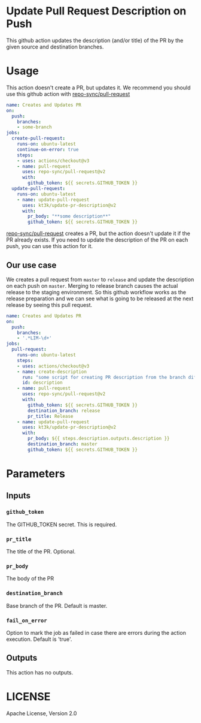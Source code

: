 # Update Pull Request Description on Push

This github action updates the description (and/or title) of the PR by the given source and destination branches.

# Usage

This action doesn't create a PR, but updates it. We recommend you should use this github action with [repo-sync/pull-request][]

```yml
name: Creates and Updates PR
on:
  push:
    branches:
    - some-branch
jobs:
  create-pull-request:
    runs-on: ubuntu-latest
    continue-on-error: true
    steps:
    - uses: actions/checkout@v3
    - name: pull-request
      uses: repo-sync/pull-request@v2
      with:
        github_token: ${{ secrets.GITHUB_TOKEN }}
  update-pull-request:
    runs-on: ubuntu-latest
    - name: update-pull-request
      uses: kt3k/update-pr-description@v2
      with:
        pr_body: "**some description**"
        github_token: ${{ secrets.GITHUB_TOKEN }}
```

[repo-sync/pull-request][] creates a PR, but the action doesn't update it if the PR already exists. If you need to update the description of the PR on each push, you can use this action for it.

## Our use case

We creates a pull request from `master` to `release` and update the description on each push on `master`. Merging to release branch causes the actual release to the staging environment. So this github workflow works as the release preparation and we can see what is going to be released at the next release by seeing this pull request.

```yml
name: Creates and Updates PR
on:
  push:
    branches:
    - '.*LIM-\d+'
jobs:
  pull-request:
    runs-on: ubuntu-latest
    steps:
    - uses: actions/checkout@v3
    - name: create-description
      run: "some script for creating PR description from the branch diff"
      id: description
    - name: pull-request
      uses: repo-sync/pull-request@v2
      with:
        github_token: ${{ secrets.GITHUB_TOKEN }}
        destination_branch: release
        pr_title: Release
    - name: update-pull-request
      uses: kt3k/update-pr-description@v2
      with:
        pr_body: ${{ steps.description.outputs.description }}
        destination_branch: master
        github_token: ${{ secrets.GITHUB_TOKEN }}
```

# Parameters

## Inputs

### `github_token`

The GITHUB_TOKEN secret. This is required.

### `pr_title`

The title of the PR. Optional.

### `pr_body`

The body of the PR

### `destination_branch`

Base branch of the PR. Default is master.

### `fail_on_error`

Option to mark the job as failed in case there are errors during the action execution. Default is 'true'.

## Outputs

This action has no outputs.

# LICENSE

Apache License, Version 2.0

[repo-sync/pull-request]: https://github.com/repo-sync/pull-request
